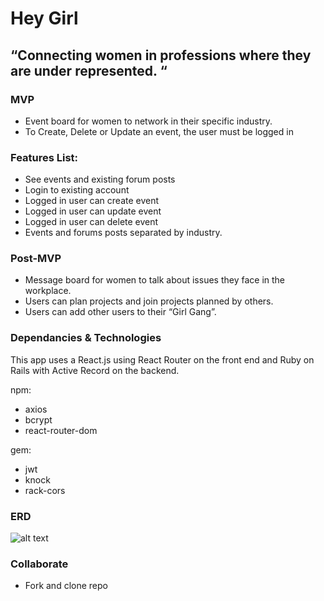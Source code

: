 # Hey Girl
## “Connecting women in professions where they are under represented. “

### MVP

+ Event board for women to network in their specific industry.
+ To Create, Delete or Update an event, the user must be logged in

### Features List:
+ See events and existing forum posts
+ Login to existing account
+ Logged in user can create event
+ Logged in user can update event
+ Logged in user can delete event
+ Events and forums posts separated by industry.

### Post-MVP
+ Message board for women to talk about issues they face in the workplace.
+ Users can plan projects and join projects planned by others.
+ Users can add other users to their “Girl Gang”.  

### Dependancies & Technologies
This app uses a React.js using React Router on the front end and Ruby on Rails with Active Record on the backend.

npm:
+ axios
+ bcrypt
+ react-router-dom

gem:
+ jwt
+ knock
+ rack-cors

### ERD
![alt text](https://github.com/J3SS13/hey-girl/blob/master/readme-resources/erd.jpg)


### Collaborate
+ Fork and clone repo
